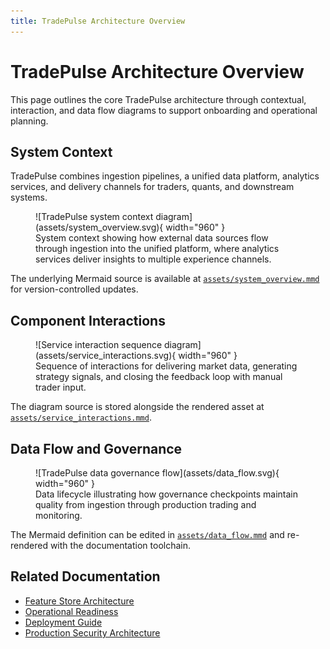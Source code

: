 ```yaml
---
title: TradePulse Architecture Overview
---
```


# TradePulse Architecture Overview

This page outlines the core TradePulse architecture through contextual, interaction, and data flow diagrams to support onboarding and operational planning.

## System Context

TradePulse combines ingestion pipelines, a unified data platform, analytics services, and delivery channels for traders, quants, and downstream systems.

<figure markdown>
![TradePulse system context diagram](assets/system_overview.svg){ width="960" }
<figcaption>System context showing how external data sources flow through ingestion into the unified platform, where analytics services deliver insights to multiple experience channels.</figcaption>
</figure>

The underlying Mermaid source is available at [`assets/system_overview.mmd`](assets/system_overview.mmd) for version-controlled updates.

## Component Interactions

<figure markdown>
![Service interaction sequence diagram](assets/service_interactions.svg){ width="960" }
<figcaption>Sequence of interactions for delivering market data, generating strategy signals, and closing the feedback loop with manual trader input.</figcaption>
</figure>

The diagram source is stored alongside the rendered asset at [`assets/service_interactions.mmd`](assets/service_interactions.mmd).

## Data Flow and Governance

<figure markdown>
![TradePulse data governance flow](assets/data_flow.svg){ width="960" }
<figcaption>Data lifecycle illustrating how governance checkpoints maintain quality from ingestion through production trading and monitoring.</figcaption>
</figure>

The Mermaid definition can be edited in [`assets/data_flow.mmd`](assets/data_flow.mmd) and re-rendered with the documentation toolchain.

## Related Documentation

- [Feature Store Architecture](feature_store.md)
- [Operational Readiness](../operational_readiness_runbooks.md)
- [Deployment Guide](../deployment.md)
- [Production Security Architecture](../security/architecture.md)

